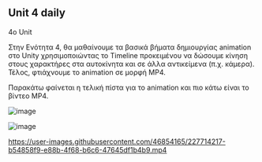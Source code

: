 ## Unit 4 daily
4ο  Unit

Στην Ενότητα 4, θα μαθαίνουμε τα βασικά βήματα δημιουργίας animation στο Unity χρησιμοποιώντας το Timeline προκειμένου να δώσουμε κίνηση στους χαρακτήρες στα αυτοκίνητα και σε άλλα αντικείμενα (π.χ. κάμερα). Τέλος, φτιάχνουμε το animation σε μορφή MP4.

Παρακάτω φαίνεται η τελική πίστα για το animation και πιο κάτω είναι το βίντεο MP4.

![image](https://user-images.githubusercontent.com/46854165/227714205-932ead57-4c3b-460a-a8f1-5d6db270ff21.png)

![image](https://user-images.githubusercontent.com/46854165/227714210-df1b7c83-e9fe-4625-aebd-de21c6eae882.png)

https://user-images.githubusercontent.com/46854165/227714217-b54858f9-e88b-4f68-b6c6-47645df1b4b9.mp4
